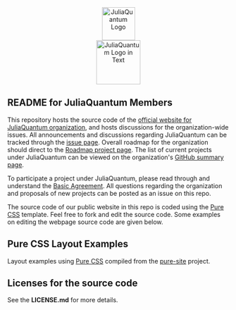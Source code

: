 <a name="logo"/>
<div align="center">
<a href="http://http://juliaquantum.github.io/" target="_blank">
<img src="http://juliaquantum.github.io/images/JuliaQuantum_logo_250x142.png" alt="JuliaQuantum Logo" height="75"></img>
</a>
</div>

<a name="Textlogo"/>
<div align="center">
<a href="http://http://juliaquantum.github.io/" target="_blank">
<img src="http://juliaquantum.github.io/images/JuliaQuantum.png" alt="JuliaQuantum Logo in Text" height="100"></img>
</a>
</div>

## README for JuliaQuantum Members


This repository hosts the source code of the [official website for JuliaQuantum organization](http://juliaquantum.github.io/), and hosts discussions for the organization-wide issues. All announcements and discussions regarding JuliaQuantum can be tracked through the [issue page](https://github.com/JuliaQuantum/JuliaQuantum.github.io/issues). Overall roadmap for the organization should direct to the [Roadmap project page](https://github.com/JuliaQuantum/Roadmap). The list of current projects under JuliaQuantum can be viewed on the organization's [GitHub summary page](https://github.com/JuliaQuantum). 

To participate a project under JuliaQuantum, please read through and understand the [Basic Agreement](https://github.com/JuliaQuantum/JuliaQuantum.github.io/issues/3). 
All questions regarding the organization and proposals of new projects can be posted as an issue on this repo.  


The source code of our public website in this repo is coded using the [Pure CSS](http://purecss.io/) template. Feel free to fork and edit the source code. Some examples on editing the webpage source code are given below.



## Pure CSS Layout Examples


Layout examples using [Pure CSS][pure] compiled from the [pure-site][] project.

[pure]: http://purecss.io/
[pure-site]: https://github.com/yui/pure-site


## Licenses for the source code

See the **LICENSE.md** for more details.
